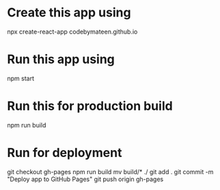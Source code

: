 # Create this app using
npx create-react-app codebymateen.github.io

# Run this app using 
npm start

# Run this for production build
npm run build

# Run for deployment
git checkout gh-pages
npm run build
mv build/* ./
git add .
git commit -m "Deploy app to GitHub Pages"
git push origin gh-pages
